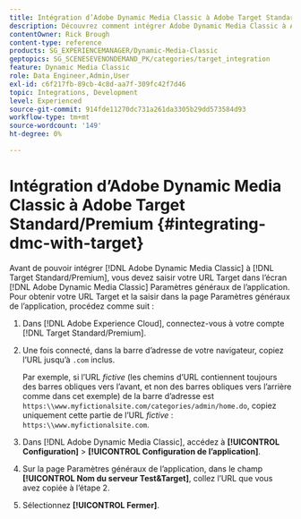 ```yaml
---
title: Intégration d’Adobe Dynamic Media Classic à Adobe Target Standard/Premium
description: Découvrez comment intégrer Adobe Dynamic Media Classic à Adobe Target Standard/Premium.
contentOwner: Rick Brough
content-type: reference
products: SG_EXPERIENCEMANAGER/Dynamic-Media-Classic
geptopics: SG_SCENESEVENONDEMAND_PK/categories/target_integration
feature: Dynamic Media Classic
role: Data Engineer,Admin,User
exl-id: c6f217fb-89cb-4c8d-aa7f-309fc42f7d46
topic: Integrations, Development
level: Experienced
source-git-commit: 914fde11270dc731a261da3305b29dd573584d93
workflow-type: tm+mt
source-wordcount: '149'
ht-degree: 0%

---
```


# Intégration d’Adobe Dynamic Media Classic à Adobe Target Standard/Premium {#integrating-dmc-with-target}

Avant de pouvoir intégrer [!DNL Adobe Dynamic Media Classic] à [!DNL Target Standard/Premium], vous devez saisir votre URL Target dans l’écran [!DNL Adobe Dynamic Media Classic] Paramètres généraux de l’application. Pour obtenir votre URL Target et la saisir dans la page Paramètres généraux de l’application, procédez comme suit :

1. Dans [!DNL Adobe Experience Cloud], connectez-vous à votre compte [!DNL Target Standard/Premium].
1. Une fois connecté, dans la barre d’adresse de votre navigateur, copiez l’URL jusqu’à `.com` inclus.

   Par exemple, si l’URL *fictive* (les chemins d’URL contiennent toujours des barres obliques vers l’avant, et non des barres obliques vers l’arrière comme dans cet exemple) de la barre d’adresse est `https:\\www.myfictionalsite.com/categories/admin/home.do`, copiez uniquement cette partie de l’URL *fictive* : `https:\\www.myfictionalsite.com`.

1. Dans [!DNL Adobe Dynamic Media Classic], accédez à **[!UICONTROL Configuration]** > **[!UICONTROL Configuration de l’application]**.
1. Sur la page Paramètres généraux de l’application, dans le champ **[!UICONTROL Nom du serveur Test&amp;Target]**, collez l’URL que vous avez copiée à l’étape 2.
1. Sélectionnez **[!UICONTROL Fermer]**.
